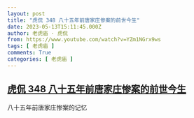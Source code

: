 ```yaml
---
layout: post
title: "虎侃 348 八十五年前唐家庄惨案的前世今生"
date: 2023-05-13T15:11:45.000Z
author: 老虎庙 · 虎侃
from: https://www.youtube.com/watch?v=YZm1NGrx9ws
tags: [ 老虎庙 ]
comments: True
categories: [ 老虎庙 ]
---
```

<!--1683990705000-->
[虎侃 348 八十五年前唐家庄惨案的前世今生](https://www.youtube.com/watch?v=YZm1NGrx9ws)
------

<div>
八十五年前唐家庄惨案的记忆
</div>

